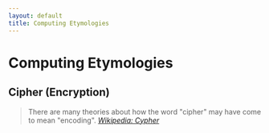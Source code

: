 ```yaml
---
layout: default
title: Computing Etymologies
---
```

# Computing Etymologies

## Cipher (Encryption)
> There are many theories about how the word "cipher" may have come to mean "encoding".
<cite>[Wikipedia: Cypher](https://en.wikipedia.org/wiki/Cipher#Etymology)</cite>
